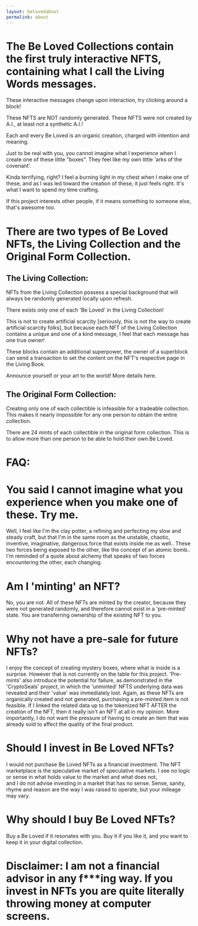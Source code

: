 ```yaml
---
layout: belovedabout
permalink: about
---
```


# The Be Loved Collections contain the first truly interactive NFTS, containing what I call the Living Words messages.

These interactive messages change upon interaction, try clicking around a block!

These NFTS are NOT randomly generated. These NFTS were not created by A.I., at least not a synthetic A.I.!

Each and every Be Loved is an organic creation, charged with intention and meaning.

Just to be real with you, you cannot imagine what I experience when I create one of these little "boxes".
They feel like my own little 'arks of the covenant'.

Kinda terrifying, right? I feel a burning light in my chest when I make one of these, and as I was led toward the creation of these, it just feels right. It's what I want to spend my time crafting.

If this project interests other people, if it means something to someone else,
that's awesome too.


# There are two types of Be Loved NFTs, the Living Collection and the Original Form Collection.

## The Living Collection:
NFTs from the Living Collection possess a special background that will always be randomly generated locally upon refresh.

There exists only one of each 'Be Loved' in the Living Collection!

This is not to create artificial scarcity [seriously, this is not the way to create artificial scarcity folks], but because each NFT of the Living Collection contains a unique and one of a kind message,
I feel that each message has one true owner!

These blocks contain an additional superpower, the owner of a superblock can send a transaction to set the content on the NFT's respective page in the Living Book.

Announce yourself or your art to the world! More details here.


## The Original Form Collection:

Creating only one of each collectible is infeasible for a tradeable collection. This makes it nearly impossible for any one person to obtain the entire collection.

There are 24 mints of each collectible in the original form collection. This is to allow more than one person to be able to hold their own Be Loved.   


# FAQ:

# You said I cannot imagine what you experience when you make one of these. Try me.

Well, I feel like I'm the clay potter, a refining and perfecting my slow and steady craft, but that I'm in the same room as the unstable, chaotic, inventive, imaginative, dangerous force that exists inside me as well..
These two forces being exposed to the other, like the concept of an atomic bomb..
I'm reminded of a quote about alchemy that speaks of two forces encountering the other, each changing.

# Am I 'minting' an NFT?

No, you are not. All of these NFTs are minted by the creator, because they were not generated randomly, and therefore cannot exist in a 'pre-minted' state.
You are transferring ownership of the existing NFT to you.

# Why not have a pre-sale for future NFTs?

I enjoy the concept of creating mystery boxes, where what is inside is a surprise. However that is not currently on the table for this project.
'Pre-mints' also introduce the potential for failure, as demonstrated in the 'CryptoSeals' project, in which the 'unminted' NFTS underlying data was revealed and their 'value' was immediately lost.
Again, as these NFTs are organically created and not generated, purchasing a pre-minted item is not feasible.
If I linked the related data up to the tokenized NFT AFTER the creation of the NFT, then it really isn't an NFT at all in my opinion.
More importantly, I do not want the pressure of having to create an item that was already sold to affect the quality of the final product.

# Should I invest in Be Loved NFTs?

I would not purchase Be Loved NFTs as a financial investment. The NFT marketplace is the speculative market of speculative markets. I see no logic or sense in what holds value to the market and what does not,  
and I do not advise investing in a market that has no sense. Sense, sanity, rhyme and reason are the way I was raised to operate, but your mileage may vary.

# Why should I buy Be Loved NFTs?

Buy a Be Loved if it resonates with you. Buy it if you like it, and you want to keep it in your digital collection.


# Disclaimer: I am not a financial advisor in any f***ing way. If you invest in NFTs you are quite literally throwing money at computer screens.
